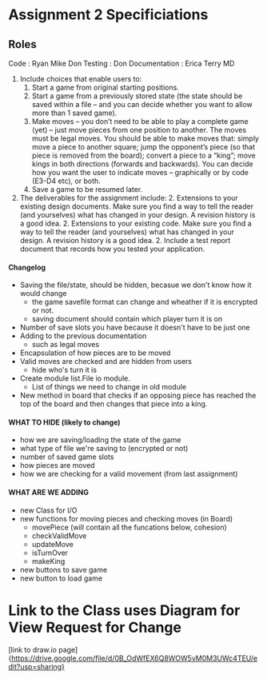 Assignment 2 Specificiations
============================
Roles
-----

Code : Ryan Mike Don
Testing : Don
Documentation : Erica Terry MD

1. Include choices that enable users to:  
    1. Start a game from original starting positions. 
    1. Start a game from a previously stored state (the state should be saved within a file – and 
you can decide whether you want to allow more than 1 saved game). 
    1. Make moves – you don’t need to be able to play a complete game (yet) – just move 
pieces from one position to another. The moves must be legal moves. You should be 
able to make moves that: simply move a piece to another square; jump the opponent’s 
piece (so that piece is removed from the board); convert a piece to a “king”; move kings 
in both directions (forwards and backwards). You can decide how you want the user to 
indicate moves – graphically or by code (E3-D4 etc), or both. 
    1. Save a game to be resumed later. 
2. The deliverables for the assignment include: 
    2. Extensions to your existing design documents. Make sure you find a way to tell the 
reader (and yourselves) what has changed in your design. A revision history is a good 
idea. 
    2. Extensions to your existing code. Make sure you find a way to tell the reader (and 
yourselves) what has changed in your design. A revision history is a good idea. 
    2. Include a test report document that records how you tested your application.


#### Changelog


+   Saving the file/state, should be hidden, becasue we don't know how it would change
    -   the game savefile format can change and wheather if it is encrypted or not.
	-   saving document should contain which player turn it is on
+   Number of save slots you have because it doesn't have to be just one
+   Adding to the previous documentation
	-   such as legal moves
+   Encapsulation of how pieces are to be moved
+   Valid moves are checked and are hidden from users
	-   hide who's turn it is 
+   Create module list.File io module.
	-   List of things we need to change in old module
+   New method in board that checks if an opposing piece has reached the top of the board and then changes that piece into a king.


#### WHAT TO HIDE (likely to change)

-   how we are saving/loading the state of the game
-   what type of file we're saving to (encrypted or not)
-   number of saved game slots
-   how pieces are moved
-   how we are checking for a valid movement
(from last assignment)


#### WHAT ARE WE ADDING

-   new Class for I/O
-   new functions for moving pieces and checking moves (in Board)
    -   movePiece (will contain all the funcations below, cohesion)
	-   checkValidMove
	-   updateMove
	-   isTurnOver
	-   makeKing
-   new buttons to save game 
-   new button to load game

Link to the Class uses Diagram for View Request for Change
==========================================================
[link to draw.io page]{https://drive.google.com/file/d/0B_OdWfEX6Q8WOW5yM0M3UWc4TEU/edit?usp=sharing}